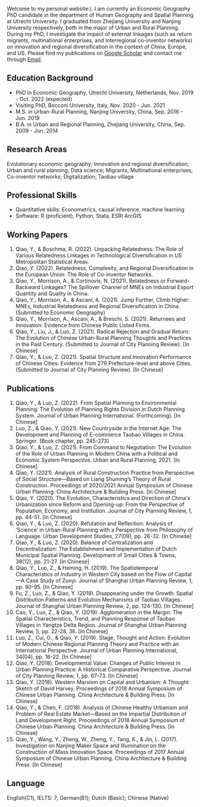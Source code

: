 Welcome to my personal website:). I am currently an Economic Geography PhD candidate in the department of Human Geography and Spatial Planning at Utrecht University. I graduated from Zhejiang University and Nanjing University respectively, both in the major of Urban and Rural Planning. During my PhD, I investigate the impact of external linkages (such as return migrants, multinational enterprises, and interregional co-inventor networks) on innovation and regional diversification in the context of China, Europe, and US. Please find my publications on [Google Scholar](https://scholar.google.com/citations?hl=nl&user=gabVn1UAAAAJ) and contact me through [Email](mailto:y.qiao@uu.nl).


## Education Background

- PhD in Economic Geography, Utrecht University, Netherlands, Nov. 2019 - Oct. 2022 (expected)
- Visiting PhD, Bocconi University, Italy, Nov. 2020 - Jun. 2021
- M.S. in Urban-Rural Planning, Nanjing University, China, Sep. 2016 - Jun. 2019
- B.A. in Urban and Regional Planning, Zhejiang University, China, Sep. 2009 - Jun. 2014


## Research Areas

Evolutionary economic geography; Innovation and regional diversification; Urban and rural planning; Data science; Migrants; Multinational enterprises; Co-inventor networks; Digitalization; Taobao village


## Professional Skills

- Quantitative skills: Econometrics, causal inference, machine learning
- Software: R (proficient), Python, Stata, ESRI ArcGIS


## Working Papers

1.	Qiao, Y., & Boschma, R. (2022). Unpacking Relatedness: The Role of Various Relatedness Linkages in Technological Diversification in US Metropolitan Statistical Areas.
2.	Qiao, Y. (2022). Relatedness, Complexity, and Regional Diversification in the European Union: The Role of Co-inventor Networks.
3.	Qiao, Y., Morrison, A., & Cortinovis, N. (2021). Relatedness or Forward-Backward Linkages? The Spillover Channel of MNEs on Industrial Export Quantity and Quality in China.
4.	Qiao, Y., Morrison, A., & Ascani, A. (2021). Jump Further, Climb Higher: MNEs, Industrial Relatedness and Regional Diversification in China. (Submitted to Economic Geography)
5.	Qiao, Y., Morrison, A., Ascani, A., & Breschi, S. (2021). Returnees and Innovation: Evidence from Chinese Public Listed Firms.
6.	Qiao, Y., Liu, J., & Luo, Z. (2021). Radical Rejection and Gradual Return: The Evolution of Chinese Urban-Rural Planning Thoughts and Practices in the Past Century. (Submitted to Journal of City Planning Review). [In Chinese]
7.	Qiao, Y., & Luo, Z. (2021). Spatial Structure and Innovation Performance of Chinese Cities: Evidence from 279 Prefecture-level and above Cities. (Submitted to Journal of City Planning Review). [In Chinese]


## Publications

1.	Qiao, Y., & Luo, Z. (2022). From Spatial Planning to Environmental Planning: The Evolution of Planning Rights Division in Dutch Planning System. Journal of Urban Planning International. (Forthcoming). [In Chinese]
2.	Luo, Z., & Qiao, Y. (2021). New Countryside in the Internet Age: The Development and Planning of E-commerce Taobao Villages in China. Springer. (Book chapter, pp. 245-273)
3.	Qiao, Y., & Luo, Z. (2021). From Command to Negotiation: The Evolution of the Role of Urban Planning in Modern China with a Political and Economic System Perspective. Urban and Rural Planning, 2021. [In Chinese]
4.	Qiao, Y. (2021). Analysis of Rural Construction Practice from Perspective of Social Structure—Based on Liang Shuming’s Theory of Rural Construction. Proceedings of 2020/2021 Annual Symposium of Chinese Urban Planning. China Architecture & Building Press. [In Chinese]
5.	Qiao, Y. (2020). The Evolution, Characteristics and Direction of China's Urbanization since Reform and Opening-up: From the Perspective of Population, Economy, and Institution. Journal of City Planning Review, 1, pp. 44-51. [In Chinese]
6.	Qiao, Y., & Luo, Z. (2020). Refutation and Reflection: Analysis of ‘Science’ in Urban-Rural Planning with a Perspective from Philosophy of Language. Urban Development Studies, 27(09), pp. 26-32. [In Chinese]
7.	Qiao, Y., & Luo, Z. (2020). Balance of Centralization and Decentralization: The Establishment and Implementation of Dutch Municipal Spatial Planning. Development of Small Cities & Towns, 38(12), pp. 21-27. [In Chinese]
8.	Qiao, Y., Luo, Z., & Heming, H. (2019). The Spatiotemporal Characteristics of Industry in Western City based on the Flow of Capital—A Case Study of Zunyi. Journal of Shanghai Urban Planning Review, 1, pp. 90-95. [In Chinese]
9.	Fu, Z., Luo, Z., & Qiao, Y. (2019). Disappearing under the Growth: Spatial Distribution Patterns and Evolution Mechanisms of Taobao Villages. Journal of Shanghai Urban Planning Review, 2, pp. 124-130. [In Chinese]
10.	Cao, Y., Luo, Z., & Qiao, Y. (2019). Agglomeration in the Margin: The Spatial Characteristics, Trend, and Planning Response of Taobao Villages in Yangtze Delta Region. Journal of Shanghai Urban Planning Review, 5, pp. 22-28, 36. [In Chinese]
11.	Luo, Z., Cui, G., & Qiao, Y. (2019). Stage, Thought and Action: Evolution of Modern Chinese Regional Planning Theory and Practice with an International Perspective. Journal of Urban Planning International, 34(04), pp. 16-22. [In Chinese]
12.	Qiao, Y. (2018). Developmental Value: Changes of Public Interest in Urban Planning Practice: A Historical Comparative Perspective. Journal of City Planning Review, 1, pp. 67-73. [In Chinese]
13.	Qiao, Y. (2018). Western Marxism on Capital and Urbanism: A Thought Sketch of David Harvey. Proceedings of 2018 Annual Symposium of Chinese Urban Planning. China Architecture & Building Press. [In Chinese]
14.	Qiao, Y., & Chen, F. (2018). Analysis of Chinese Healthy Urbanism and Problem of Real Estate Market—Based on the Impartial Distribution of Land Development Right. Proceedings of 2018 Annual Symposium of Chinese Urban Planning. China Architecture & Building Press. [In Chinese]
15.	Qiao, Y., Wang, Y., Zheng, W., Zheng, Y., Tang, K., & Jin, L. (2017). Investigation on Nanjing Maker Space and Illumination on the Construction of Mass Innovation Space. Proceedings of 2017 Annual Symposium of Chinese Urban Planning. China Architecture & Building Press. [In Chinese]


## Language

English(C1), IELTS: 7; German(B1); Dutch (Basic); Chinese (Native)

